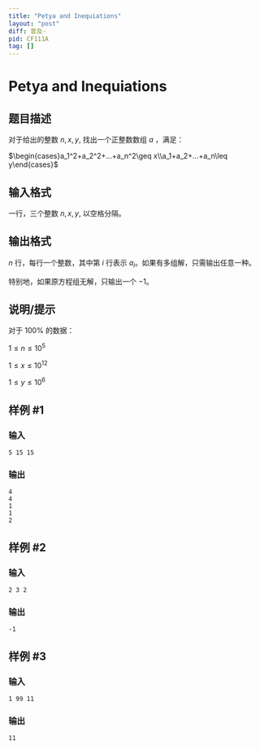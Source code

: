 ```yaml
---
title: "Petya and Inequiations"
layout: "post"
diff: 普及-
pid: CF111A
tag: []
---
```


# Petya and Inequiations

## 题目描述

对于给出的整数 $n, x, y,$ 找出一个正整数数组 $a$ ，满足：

$\begin{cases}a_1^2+a_2^2+...+a_n^2\geq x\\a_1+a_2+...+a_n\leq y\end{cases}$

## 输入格式

一行，三个整数 $n, x, y,$ 以空格分隔。

## 输出格式

$n$ 行，每行一个整数，其中第 $i$ 行表示 $a_i$。如果有多组解，只需输出任意一种。

特别地，如果原方程组无解，只输出一个 $-1$。

## 说明/提示

对于 $100 \%$ 的数据：

$1\leq n\leq 10^5$

$1\leq x\leq 10^{12}$

$1\leq y\leq 10^6$

## 样例 #1

### 输入

```
5 15 15

```

### 输出

```
4
4
1
1
2

```

## 样例 #2

### 输入

```
2 3 2

```

### 输出

```
-1

```

## 样例 #3

### 输入

```
1 99 11

```

### 输出

```
11

```

